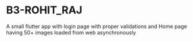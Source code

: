 # B3-ROHIT_RAJ
A small flutter app with login page with proper validations and Home page having 50+ images loaded from web asynchronously
